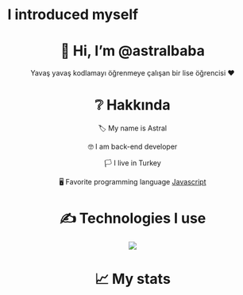 # I introduced myself 
<div align="center">
<h1> 👋 Hi, I’m @astralbaba </h1>
<p> Yavaş yavaş kodlamayı öğrenmeye çalışan bir lise öğrencisi ❤ </p>
  
<h1> ❔ Hakkında </h1>
  <p> 🏷 My name is Astral </p>
  <p> 🤓 I am back-end developer </p>
  <p> 🏳 I live in Turkey </p>
  <p> 🖥 Favorite programming language <a href="https://tr.wikipedia.org/wiki/JavaScript"> Javascript </a> </p>


<h1> ✍ Technologies I use </h1>
<img src="https://skillicons.dev/icons?i=js,ts,cs,react,nodejs,mongodb,html,css,vscode,atom,discord&theme=dark" />

<h1> 📈 My stats </h1>
